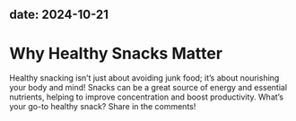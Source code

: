 date: 2024-10-21
---

# Why Healthy Snacks Matter
Healthy snacking isn’t just about avoiding junk food; it’s about nourishing your body and mind! Snacks can be a great source of energy and essential nutrients, helping to improve concentration and boost productivity. What’s your go-to healthy snack? Share in the comments!

